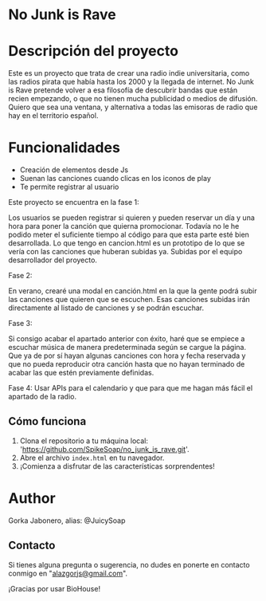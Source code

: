 # No Junk is Rave

# Descripción del proyecto
Este es un proyecto que trata de crear una radio indie universitaria, como las radios pirata que había hasta los 2000 y la llegada de internet. No Junk is Rave pretende volver a esa filosofía de descubrir bandas que están recien empezando, o que no tienen mucha publicidad o medios de difusión. Quiero que sea una ventana, y alternativa a todas las emisoras de radio que hay en el territorio español.

# Funcionalidades
- Creación de elementos desde Js
- Suenan las canciones cuando clicas en los iconos de play
- Te permite registrar al usuario

Este proyecto se encuentra en la fase 1:

Los usuarios se pueden registrar si quieren y pueden reservar un día y una hora para poner la canción que quierna promocionar. Todavía no le he podido meter el suficiente tiempo al código para que esta parte esté bien desarrollada. Lo que tengo en cancion.html es un prototipo de lo que se vería con las canciones que huberan subidas ya. Subidas por el equipo desarrollador del proyecto.

Fase 2:

En verano, crearé una modal en canción.html en la que la gente podrá subir las canciones que quieren que se escuchen. Esas canciones subidas irán directamente al listado de canciones y se podrán escuchar.

Fase 3:

Si consigo acabar el apartado anterior con éxito, haré que se empiece a escuchar música de manera predeterminada según se cargue la página. Que ya de por sí hayan algunas canciones con hora y fecha reservada y que no pueda reproducir otra canción hasta que no hayan terminado de acabar las que estén previamente definidas.

Fase 4:
Usar APIs para el calendario y que para que me hagan más fácil el apartado de la radio.

## Cómo funciona

1. Clona el repositorio a tu máquina local: 'https://github.com/SpikeSoap/no_junk_is_rave.git'.
2. Abre el archivo `index.html` en tu navegador.
3. ¡Comienza a disfrutar de las características sorprendentes!

# Author
 Gorka Jabonero, alias: @JuicySoap

## Contacto

Si tienes alguna pregunta o sugerencia, no dudes en ponerte en contacto conmigo en "alazgorjs@gmail.com".

¡Gracias por usar BioHouse!






